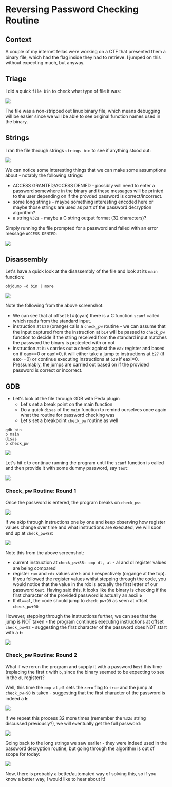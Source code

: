 # Reversing Password Checking Routine

## Context

A couple of my internet fellas were working on a CTF that presented them a binary file, which had the flag inside they had to retrieve. I jumped on this without expecting much, but anyway.

## Triage

I did a quick `file bin` to check what type of file it was:

![](<../.gitbook/assets/Screenshot from 2018-12-19 12-43-29.png>)

The file was a non-stripped out linux binary file, which means debugging will be easier since we will be able to see original function names used in the binary.

## Strings

I ran the file through strings `strings bin` to see if anything stood out:

![](<../.gitbook/assets/Screenshot from 2018-12-19 12-47-01.png>)

We can notice some interesting things that we can make some assumptions about - notably the following strings:

* ACCESS GRANTED/ACCESS DENIED - possibly will need to enter a password somewhere in the binary and these messages will be printed to the user depending on if the provded password is correct/incorrect.
* some long strings - maybe something interesting encoded here or maybe those strings are used as part of the password decryption algorithm?
* a string `%32s` - maybe a C string output format (32 characters)?

Simply running the file prompted for a password and failed with an error message `ACCESS DENIED`:

![](<../.gitbook/assets/Screenshot from 2018-12-19 12-47-37.png>)

## Disassembly

Let's have a quick look at the disassembly of the file and look at its `main` function:

```
objdump -d bin | more
```

![](<../.gitbook/assets/Screenshot from 2018-12-19 13-22-04.png>)

Note the following from the above screenshot:

* We can see that at offset `b14` (cyan) there is a C function `scanf` called which reads from the standard input.
* instruction at `b20` (orange) calls a `check_pw` routine - we can assume that the input captured from the instruction at `b14` will be passed to `check_pw` function to decide if the string received from the standard input matches the password the binary is protected with or not
* instruction at `b25` carries out a check against the `eax` register and based on if eax==0 or eax!=0, it will  either take a jump to instructions at `b27` (if eax==0) or continue executing instructions at `b29` if eax!=0. Pressumably, the jumps are carried out based on if the provided password is correct or incorrect.

## GDB

* Let's look at the file through GDB with Peda plugin
  * Let's set a break point on the main function&#x20;
  * Do a quick `disas` of the `main` function to remind ourselves once again what the routine for password checking was
  * Let's set a breakpoint `check_pw` routine as well

```
gdb bin
b main
disas
b check_pw
```

![](<../.gitbook/assets/Screenshot from 2018-12-19 13-29-31 (1).png>)

Let's hit `c` to continue running the program until the `scanf` function is called and then provide it with some dummy password, say `test`:

![](<../.gitbook/assets/Screenshot from 2018-12-19 14-27-02.png>)

### Check\_pw Routine: Round 1

Once the password is entered, the program breaks on `check_pw`:

![](<../.gitbook/assets/Screenshot from 2018-12-19 13-30-49.png>)

If we skip through instructions one by one and keep observing how register values change over time and what instructions are executed, we will soon end up at `check_pw+88`:

![](<../.gitbook/assets/Screenshot from 2018-12-19 13-33-13.png>)

Note this from the above screenshot:

* current instruction at `check_pw+88: cmp dl, al` - al and dl register values are being compared
* register `rax` and `rdx` values are `b` and `t` respectively (organge at the top). If you followed the register values whilst stepping through the code, you would notice that the value in the rdx is actually the first letter of our password **`t`**`est`. Having said this, it looks like the binary is checking if the first character of the  provided password is actually an ascii **`b`**
* If `dl==al`, the code should jump to `check_pw+99` as seen at offset `check_pw+90`

However, stepping through the instructions further, we can see that the jump is NOT taken - the program continues executing instructions at offset `check_pw+92` - suggesting the first character of the password does NOT start with a **`t`**:

![](<../.gitbook/assets/Screenshot from 2018-12-19 13-43-00.png>)

### Check\_pw Routine: Round 2

What if we rerun the program and supply it with a password **`b`**`est` this time (replacing the first `t` with `b`, since the binary seemed to be expecting to see in the `dl` register)?

Well, this time the `cmp al,dl` sets the `zero` flag to `true` and the jump at `check_pw+90` is taken - suggesting that the first character of the password is indeed a **`b`**:

![](<../.gitbook/assets/Screenshot from 2018-12-19 13-38-14.png>)

If we repeat this process 32 more times (remember the `%32s` string discussed previously?), we will eventually get the full password:

![](<../.gitbook/assets/Screenshot from 2018-12-19 13-43-39.png>)

Going back to the long strings we saw earlier - they were indeed used in the password decryption routine, but going through the algorithm is out of scope for today:

![](<../.gitbook/assets/Screenshot from 2018-12-19 14-47-40.png>)

Now, there is probably a better/automated way of solving this, so if you know a better way, I would like to hear about it!
